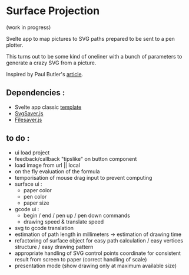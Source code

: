 # Surface Projection
(work in progress)


Svelte app to map pictures to SVG paths prepared to be sent to a pen plotter.

This turns out to be some kind of oneliner with a bunch of parameters to generate a crazy SVG from a picture.

Inspired by Paul Butler's [article](https://nb.paulbutler.org/surface-projection/).


## Dependencies :
*  Svelte app classic [template](https://github.com/sveltejs/template)
*  [SvgSaver.js](https://github.com/Hypercubed/svgsaver)
*  [Filesaver.js](https://github.com/eligrey/FileSaver.js)



## to do :
*  ui load project
*  feedback/callback "tipslike" on button component
*  load image from url || local
*  on the fly evaluation of the formula
* temporisation of mouse drag input to prevent computing
* surface ui :
    *    paper color
    *    pen color
    *    paper size
* gcode ui :
    *    begin / end / pen up / pen down commands
    *    drawing speed & translate speed
*  svg to gcode translation
*  estimation of path length in millimeters -> estimation of drawing time
*  refactoring of surface object for easy path calculation / easy vertices structure / easy drawing pattern
*  appropriate handling of SVG control points coordinate for consistent result from screen to paper (correct handling of scale)
* presentation mode (show drawing only at maximum available size)